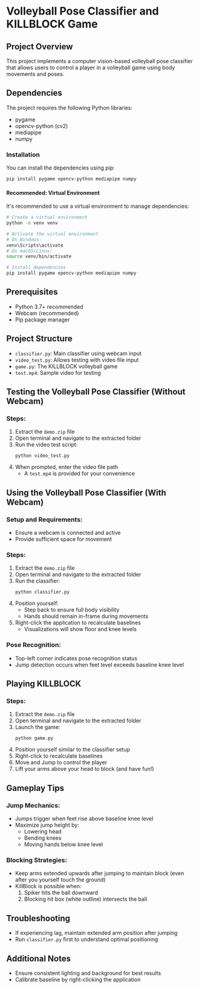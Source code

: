 # Volleyball Pose Classifier and KILLBLOCK Game

## Project Overview

This project implements a computer vision-based volleyball pose classifier that allows users to control a player in a volleyball game using body movements and poses.

## Dependencies

The project requires the following Python libraries:

- pygame
- opencv-python (cv2)
- mediapipe
- numpy

### Installation

You can install the dependencies using pip:

```bash
pip install pygame opencv-python mediapipe numpy
```

#### Recommended: Virtual Environment

It's recommended to use a virtual environment to manage dependencies:

```bash
# Create a virtual environment
python -m venv venv

# Activate the virtual environment
# On Windows:
venv\Scripts\activate
# On macOS/Linux:
source venv/bin/activate

# Install dependencies
pip install pygame opencv-python mediapipe numpy
```

## Prerequisites

- Python 3.7+ recommended
- Webcam (recommended)
- Pip package manager

## Project Structure

- `classifier.py`: Main classifier using webcam input
- `video_test.py`: Allows testing with video file input
- `game.py`: The KILLBLOCK volleyball game
- `test.mp4`: Sample video for testing

## Testing the Volleyball Pose Classifier (Without Webcam)

### Steps:

1. Extract the `demo.zip` file
2. Open terminal and navigate to the extracted folder
3. Run the video test script:
   ```
   python video_test.py
   ```
4. When prompted, enter the video file path
   - A `test.mp4` is provided for your convenience

## Using the Volleyball Pose Classifier (With Webcam)

### Setup and Requirements:

- Ensure a webcam is connected and active
- Provide sufficient space for movement

### Steps:

1. Extract the `demo.zip` file
2. Open terminal and navigate to the extracted folder
3. Run the classifier:
   ```
   python classifier.py
   ```
4. Position yourself:
   - Step back to ensure full body visibility
   - Hands should remain in-frame during movements
5. Right-click the application to recalculate baselines
   - Visualizations will show floor and knee levels

### Pose Recognition:

- Top-left corner indicates pose recognition status
- Jump detection occurs when feet level exceeds baseline knee level

## Playing KILLBLOCK

### Steps:

1. Extract the `demo.zip` file
2. Open terminal and navigate to the extracted folder
3. Launch the game:
   ```
   python game.py
   ```
4. Position yourself similar to the classifier setup
5. Right-click to recalculate baselines
6. Move and Jump to control the player
7. Lift your arms above your head to block (and have fun!)

## Gameplay Tips

### Jump Mechanics:

- Jumps trigger when feet rise above baseline knee level
- Maximize jump height by:
  - Lowering head
  - Bending knees
  - Moving hands below knee level

### Blocking Strategies:

- Keep arms extended upwards after jumping to maintain block (even after you yourself touch the ground)
- KillBlock is possible when:
  1. Spiker hits the ball downward
  2. Blocking hit box (white outline) intersects the ball

## Troubleshooting

- If experiencing lag, maintain extended arm position after jumping
- Run `classifier.py` first to understand optimal positioning

## Additional Notes

- Ensure consistent lighting and background for best results
- Calibrate baseline by right-clicking the application
